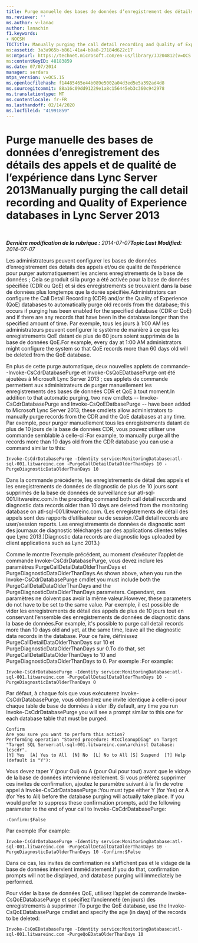 ```yaml
---
title: Purge manuelle des bases de données d’enregistrement des détails des appels et de qualité de l’expérience
ms.reviewer: ''
ms.author: v-lanac
author: lanachin
f1.keywords:
- NOCSH
TOCTitle: Manually purging the call detail recording and Quality of Experience databases
ms:assetid: 3a3a965b-b861-41a4-b9a8-27184d622c17
ms:mtpsurl: https://technet.microsoft.com/en-us/library/JJ204812(v=OCS.15)
ms:contentKeyID: 48183859
ms.date: 07/07/2014
manager: serdars
mtps_version: v=OCS.15
ms.openlocfilehash: f14485465e44b089e5002a04d3ed5e5a392ad4d8
ms.sourcegitcommit: 88a16c09dd91229e1a8c156445eb3c360c942978
ms.translationtype: MT
ms.contentlocale: fr-FR
ms.lasthandoff: 02/14/2020
ms.locfileid: "41991859"
---
```

<div data-xmlns="http://www.w3.org/1999/xhtml">

<div class="topic" data-xmlns="http://www.w3.org/1999/xhtml" data-msxsl="urn:schemas-microsoft-com:xslt" data-cs="http://msdn.microsoft.com/">

<div data-asp="http://msdn2.microsoft.com/asp">

# <a name="manually-purging-the-call-detail-recording-and-quality-of-experience-databases-in-lync-server-2013"></a><span data-ttu-id="55c16-102">Purge manuelle des bases de données d’enregistrement des détails des appels et de qualité de l’expérience dans Lync Server 2013</span><span class="sxs-lookup"><span data-stu-id="55c16-102">Manually purging the call detail recording and Quality of Experience databases in Lync Server 2013</span></span>

</div>

<div id="mainSection">

<div id="mainBody">

<span> </span>

<span data-ttu-id="55c16-103">_**Dernière modification de la rubrique :** 2014-07-07_</span><span class="sxs-lookup"><span data-stu-id="55c16-103">_**Topic Last Modified:** 2014-07-07_</span></span>

<span data-ttu-id="55c16-104">Les administrateurs peuvent configurer les bases de données d’enregistrement des détails des appels et/ou de qualité de l’expérience pour purger automatiquement les anciens enregistrements de la base de données ; Cela se produit si la purge a été activée pour la base de données spécifiée (CDR ou QoE) et si des enregistrements se trouvaient dans la base de données plus longtemps que la durée spécifiée.</span><span class="sxs-lookup"><span data-stu-id="55c16-104">Administrators can configure the Call Detail Recording (CDR) and/or the Quality of Experience (QoE) databases to automatically purge old records from the database; this occurs if purging has been enabled for the specified database (CDR or QoE) and if there are any records that have been in the database longer than the specified amount of time.</span></span> <span data-ttu-id="55c16-105">Par exemple, tous les jours à 1:00 AM les administrateurs peuvent configurer le système de manière à ce que les enregistrements QoE datant de plus de 60 jours soient supprimés de la base de données QoE.</span><span class="sxs-lookup"><span data-stu-id="55c16-105">For example, every day at 1:00 AM administrators might configure the system so that QoE records more than 60 days old will be deleted from the QoE database.</span></span>

<span data-ttu-id="55c16-106">En plus de cette purge automatique, deux nouvelles applets de commande--Invoke-CsCdrDatabasePurge et Invoke-CsQoEDatbasePurge ont été ajoutées à Microsoft Lync Server 2013 ; ces applets de commande permettent aux administrateurs de purger manuellement les enregistrements des bases de données CDR et QoE à tout moment.</span><span class="sxs-lookup"><span data-stu-id="55c16-106">In addition to that automatic purging, two new cmdlets -- Invoke-CsCdrDatabasePurge and Invoke-CsQoEDatbasePurge -- have been added to Microsoft Lync Server 2013; these cmdlets allow administrators to manually purge records from the CDR and the QoE databases at any time.</span></span> <span data-ttu-id="55c16-107">Par exemple, pour purger manuellement tous les enregistrements datant de plus de 10 jours de la base de données CDR, vous pouvez utiliser une commande semblable à celle-ci :</span><span class="sxs-lookup"><span data-stu-id="55c16-107">For example, to manually purge all the records more than 10 days old from the CDR database you can use a command similar to this:</span></span>

    Invoke-CsCdrDatabasePurge -Identity service:MonitoringDatabase:atl-sql-001.litwareinc.com -PurgeCallDetailDataOlderThanDays 10 -PurgeDiagnosticDataOlderThanDays 10

<span data-ttu-id="55c16-108">Dans la commande précédente, les enregistrements de détail des appels et les enregistrements de données de diagnostic de plus de 10 jours sont supprimés de la base de données de surveillance sur atl-sql-001.litwareinc.com.</span><span class="sxs-lookup"><span data-stu-id="55c16-108">In the preceding command both call detail records and diagnostic data records older than 10 days are deleted from the monitoring database on atl-sql-001.litwareinc.com.</span></span> <span data-ttu-id="55c16-109">(Les enregistrements de détail des appels sont des rapports d’utilisateur ou de session.</span><span class="sxs-lookup"><span data-stu-id="55c16-109">(Call detail records are user/session reports.</span></span> <span data-ttu-id="55c16-110">Les enregistrements de données de diagnostic sont des journaux de diagnostic téléchargés par des applications clientes telles que Lync 2013.)</span><span class="sxs-lookup"><span data-stu-id="55c16-110">Diagnostic data records are diagnostic logs uploaded by client applications such as Lync 2013.)</span></span>

<span data-ttu-id="55c16-111">Comme le montre l’exemple précédent, au moment d’exécuter l’applet de commande Invoke-CsCdrDatabasePurge, vous devez inclure les paramètres PurgeCallDetaiDataOlderThanDays et PurgeDiagnosticDataOlderThanDays.</span><span class="sxs-lookup"><span data-stu-id="55c16-111">As shown above, when you run the Invoke-CsCdrDatabasePurge cmdlet you must include both the PurgeCallDetaiDataOlderThanDays and the PurgeDiagnosticDataOlderThanDays parameters.</span></span> <span data-ttu-id="55c16-112">Cependant, ces paramètres ne doivent pas avoir la même valeur.</span><span class="sxs-lookup"><span data-stu-id="55c16-112">However, these parameters do not have to be set to the same value.</span></span> <span data-ttu-id="55c16-113">Par exemple, il est possible de vider les enregistrements de détail des appels de plus de 10 jours tout en conservant l’ensemble des enregistrements de données de diagnostic dans la base de données.</span><span class="sxs-lookup"><span data-stu-id="55c16-113">For example, it's possible to purge call detail records more than 10 days old and yet, at the same time, leave all the diagnostic data records in the database.</span></span> <span data-ttu-id="55c16-114">Pour ce faire, définissez PurgeCallDetailDataOlderThanDays sur 10 et PurgeDiagnosticDataOlderThanDays sur 0.</span><span class="sxs-lookup"><span data-stu-id="55c16-114">To do that, set PurgeCallDetailDataOlderThanDays to 10 and PurgeDiagnosticDataOlderThanDays to 0.</span></span> <span data-ttu-id="55c16-115">Par exemple :</span><span class="sxs-lookup"><span data-stu-id="55c16-115">For example:</span></span>

    Invoke-CsCdrDatabasePurge -Identity service:MonitoringDatabase:atl-sql-001.litwareinc.com -PurgeCallDetailDataOlderThanDays 10 -PurgeDiagnosticDataOlderThanDays 0

<span data-ttu-id="55c16-116">Par défaut, à chaque fois que vous exécuterez Invoke-CsCdrDatabasePurge, vous obtiendrez une invite identique à celle-ci pour chaque table de base de données à vider :</span><span class="sxs-lookup"><span data-stu-id="55c16-116">By default, any time you run Invoke-CsCdrDatabasePurge you will see a prompt similar to this one for each database table that must be purged:</span></span>

    Confirm
    Are you sure you want to perform this action?
    Performing operation "Stored procedure: RtcCleanupDiag" on Target "Target SQL Server:atl-sql-001.litwareinc.com\archinst Database: lcscdr".
    [Y] Yes  [A] Yes to All  [N] No  [L] No to All [S] Suspend  [?] Help (default is "Y"):

<span data-ttu-id="55c16-p105">Vous devez taper Y (pour Oui) ou A (pour Oui pour tout) avant que le vidage de la base de données intervienne réellement. Si vous préférez supprimer ces invites de confirmation, ajoutez le paramètre suivant à la fin de votre appel à Invoke-CsCdrDatabasePurge :</span><span class="sxs-lookup"><span data-stu-id="55c16-p105">You must type either Y (for Yes) or A (for Yes to All) before the database purging will actually take place. If you would prefer to suppress these confirmation prompts, add the following parameter to the end of your call to Invoke-CsCdrDatabasePurge:</span></span>

    -Confirm:$False

<span data-ttu-id="55c16-119">Par exemple :</span><span class="sxs-lookup"><span data-stu-id="55c16-119">For example:</span></span>

    Invoke-CsCdrDatabasePurge -Identity service:MonitoringDatabase:atl-sql-001.litwareinc.com -PurgeCallDetailDataOlderThanDays 10 -PurgeDiagnosticDataOlderThanDays 10 -Confirm:$False

<span data-ttu-id="55c16-120">Dans ce cas, les invites de confirmation ne s’affichent pas et le vidage de la base de données intervient immédiatement.</span><span class="sxs-lookup"><span data-stu-id="55c16-120">If you do that, confirmation prompts will not be displayed, and database purging will immediately be performed.</span></span>

<span data-ttu-id="55c16-121">Pour vider la base de données QoE, utilisez l’applet de commande Invoke-CsQoEDatabasePurge et spécifiez l’ancienneté (en jours) des enregistrements à supprimer :</span><span class="sxs-lookup"><span data-stu-id="55c16-121">To purge the QoE database, use the Invoke-CsQoEDatabasePurge cmdlet and specify the age (in days) of the records to be deleted:</span></span>

    Invoke-CsQoEDatabasePurge -Identity service:MonitoringDatabase:atl-sql-001.litwareinc.com -PurgeQoEDataOlderThanDays 10

</div>

<span> </span>

</div>

</div>

</div>


